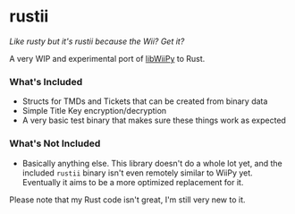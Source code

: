 # rustii
*Like rusty but it's rustii because the Wii? Get it?*

A very WIP and experimental port of [libWiiPy](https://github.com/NinjaCheetah/libWiiPy) to Rust.

### What's Included
- Structs for TMDs and Tickets that can be created from binary data
- Simple Title Key encryption/decryption
- A very basic test binary that makes sure these things work as expected

### What's Not Included
- Basically anything else. This library doesn't do a whole lot yet, and the included `rustii` binary isn't even remotely similar to WiiPy yet. Eventually it aims to be a more optimized replacement for it.


Please note that my Rust code isn't great, I'm still very new to it.
